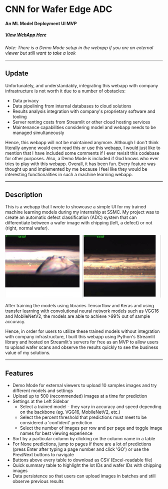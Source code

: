 # CNN for Wafer Edge ADC
#### An ML Model Deployment UI MVP
##### [View WebApp Here](https://share.streamlit.io/zhermin/ssmc "My Machine Learning WebApp")
*Note: There is a Demo Mode setup in the webapp if you are an external viewer but still want to take a look*  

---

## Update

Unfortunately, and understandably, integrating this webapp with company infrastructure is not worth it due to a number of obstacles:
* Data privacy
* Data pipelining from internal databases to cloud solutions
* Results analysis integration with company's proprietary software and tooling
* Server renting costs from Streamlit or other cloud hosting services
* Maintenance capabilities considering model and webapp needs to be managed simultaneously

Hence, this webapp will not be maintained anymore. Although I don't think literally anyone would even read this or use this webapp, I would just like to mention that I have included some comments if I ever revisit this codebase for other purposes. Also, a Demo Mode is included if God knows who ever tries to play with this webapp. Overall, it has been fun. Every feature was thought up and implemented by me because I feel like they would be interesting functionalities in such a machine learning webapp. 

---

## Description

This is a webapp that I wrote to showcase a simple UI for my trained machine learning models during my internship at SSMC. My project was to create an automatic defect classification (ADC) system that can differentiate between a wafer image with chipping (left, a defect) or not (right, normal wafer). 

<p float="middle">
    <img src="demo/FAB1_BESUK666_1_SUK666-16H2_91_1_20210728052910_000.jpg" alt="Chipping Image" title="Chipping Image" style="width:49%;"/>
    <img src="demo/FAB1_BES9C998_1_S9C998-09A3_462_1_20210914085456_000.jpg" alt="Non-Chipping Image" alt="Non-Chipping Image" style="width:49%;"/>
</p>

After training the models using libraries Tensorflow and Keras and using transfer learning with convolutional neural network models such as VGG16 and MobileNetV2, the models are able to achieve >99% out of sample accuracy. 

Hence, in order for users to utilize these trained models without integration with company infrastructure, I built this webapp using Python's Streamlit library and hosted on Streamlit's servers for free as an MVP to allow users to upload wafer scans and observe the results quickly to see the business value of my solutions. 

---

## Features

* Demo Mode for external viewers to upload 10 samples images and try different models and settings
* Upload up to 500 (recommended) images at a time for prediction
* Settings at the Left Sidebar
    * Select a trained model - they vary in accuracy and speed depending on the backbone (eg. VGG16, MobileNetV2, etc.)
    * Select the percent threshold that predictions must meet to be considered a 'confident' prediction
    * Select the number of images per row and per page and toggle image names for best viewing experience
* Sort by a particular column by clicking on the column name in a table
* For None predictions, jump to pages if there are a lot of predictions (press Enter after typing a page number and click 'GO') or use the Prev/Next buttons to navigate
* Buttons above every table to download as CSV (Excel-readable file)
* Quick summary table to highlight the lot IDs and wafer IDs with chipping images
* Data persistence so that users can upload images in batches and still observe previous results